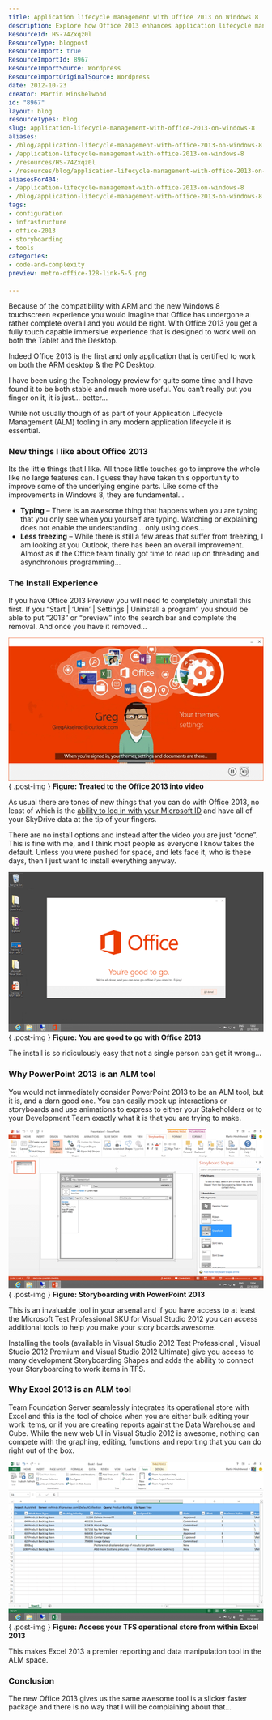 ```yaml
---
title: Application lifecycle management with Office 2013 on Windows 8
description: Explore how Office 2013 enhances application lifecycle management on Windows 8, offering powerful tools for collaboration, reporting, and seamless integration.
ResourceId: HS-74Zxqz0l
ResourceType: blogpost
ResourceImport: true
ResourceImportId: 8967
ResourceImportSource: Wordpress
ResourceImportOriginalSource: Wordpress
date: 2012-10-23
creator: Martin Hinshelwood
id: "8967"
layout: blog
resourceTypes: blog
slug: application-lifecycle-management-with-office-2013-on-windows-8
aliases:
- /blog/application-lifecycle-management-with-office-2013-on-windows-8
- /application-lifecycle-management-with-office-2013-on-windows-8
- /resources/HS-74Zxqz0l
- /resources/blog/application-lifecycle-management-with-office-2013-on-windows-8
aliasesFor404:
- /application-lifecycle-management-with-office-2013-on-windows-8
- /blog/application-lifecycle-management-with-office-2013-on-windows-8
tags:
- configuration
- infrastructure
- office-2013
- storyboarding
- tools
categories:
- code-and-complexity
preview: metro-office-128-link-5-5.png

---
```

Because of the compatibility with ARM and the new Windows 8 touchscreen experience you would imagine that Office has undergone a rather complete overall and you would be right. With Office 2013 you get a fully touch capable immersive experience that is designed to work well on both the Tablet and the Desktop.

Indeed Office 2013 is the first and only application that is certified to work on both the ARM desktop & the PC Desktop.

I have been using the Technology preview for quite some time and I have found it to be both stable and much more useful. You can’t really put you finger on it, it is just… better…

While not usually though of as part of your Application Lifecycle Management (ALM) tooling in any modern application lifecycle it is essential.

### New things I like about Office 2013

Its the little things that I like. All those little touches go to improve the whole like no large features can. I guess they have taken this opportunity to improve some of the underlying engine parts. Like some of the improvements in Windows 8, they are fundamental…

- **Typing** – There is an awesome thing that happens when you are typing that you only see when you yourself are typing. Watching or explaining does not enable the understanding… only using does…
- **Less freezing** – While there is still a few areas that suffer from freezing, I am looking at you Outlook, there has been an overall improvement. Almost as if the Office team finally got time to read up on threading and asynchronous programming…

### The Install Experience

If you have Office 2013 Preview you will need to completely uninstall this first. If you “Start | ‘Unin’ | Settings | Uninstall a program” you should be able to put “2013” or “preview” into the search bar and complete the removal. And once you have it removed…

[![Treated to the Office 2013 into video](images/image_thumb16-1-1.png "Treated to the Office 2013 into video")](http://blog.hinshelwood.com/files/2012/10/image42.png)  
{ .post-img }
**Figure: Treated to the Office 2013 into video**

As usual there are tones of new things that you can do with Office 2013, no least of which is the [ability to log in with your Microsoft ID](http://blog.hinshelwood.com/allow-user-to-change-the-region-for-windows-live-id-billing/) and have all of your SkyDrive data at the tip of your fingers.

There are no install options and instead after the video you are just “done”. This is fine with me, and I think most people as everyone I know takes the default. Unless you were pushed for space, and lets face it, who is these days, then I just want to install everything anyway.

[![You are good to go with Office 2013](images/image_thumb17-2-2.png "You are good to go with Office 2013")](http://blog.hinshelwood.com/files/2012/10/image43.png)  
{ .post-img }
**Figure: You are good to go with Office 2013**

The install is so ridiculously easy that not a single person can get it wrong…

### Why PowerPoint 2013 is an ALM tool

You would not immediately consider PowerPoint 2013 to be an ALM tool, but it is, and a darn good one. You can easily mock up interactions or storyboards and use animations to express to either your Stakeholders or to your Development Team exactly what it is that you are trying to make.

[![StoryBoarding with PowerPoint 2013](images/image_thumb18-3-3.png "StoryBoarding with PowerPoint 2013")](http://blog.hinshelwood.com/files/2012/10/image44.png)  
{ .post-img }
**Figure: Storyboarding with PowerPoint 2013**

This is an invaluable tool in your arsenal and if you have access to at least the Microsoft Test Professional SKU for Visual Studio 2012 you can access additional tools to help you make your story boards awesome.

Installing the tools (available in Visual Studio 2012 Test Professional , Visual Studio 2012 Premium and Visual Studio 2012 Ultimate) give you access to many development Storyboarding Shapes and adds the ability to connect your Storyboarding to work items in TFS.

### Why Excel 2013 is an ALM tool

Team Foundation Server seamlessly integrates its operational store with Excel and this is the tool of choice when you are either bulk editing your work items, or if you are creating reports against the Data Warehouse and Cube. While the new web UI in Visual Studio 2012 is awesome, nothing can compete with the graphing, editing, functions and reporting that you can do right out of the box.

[![Access your TFS operational store from within Excel 2013](images/image_thumb19-4-4.png "Access your TFS operational store from within Excel 2013")](http://blog.hinshelwood.com/files/2012/10/image45.png)  
{ .post-img }
**Figure: Access your TFS operational store from within Excel 2013**

This makes Excel 2013 a premier reporting and data manipulation tool in the ALM space.

### Conclusion

The new Office 2013 gives us the same awesome tool is a slicker faster package and there is no way that I will be complaining about that…
